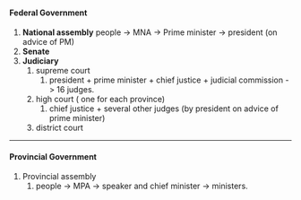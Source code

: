
#### Federal Government

1. **National assembly**
       people -> MNA -> Prime minister -> president (on advice of PM)
2. **Senate**
3. **Judiciary**
	1. supreme court
		1. president + prime minister + chief justice + judicial commission -> 16 judges.
	2. high court ( one for each province)
		1. chief justice + several other judges (by president on advice of prime minister)
	3. district court

---
#### Provincial Government

1. Provincial assembly
	1. people -> MPA -> speaker and chief minister -> ministers.